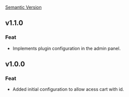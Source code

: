 [Semantic Version](https://semver.org/spec/v2.0.0.html)

## v1.1.0

### Feat
- Implements plugin configuration in the admin panel.

## v1.0.0

### Feat
- Added initial configuration to allow acess cart with id.